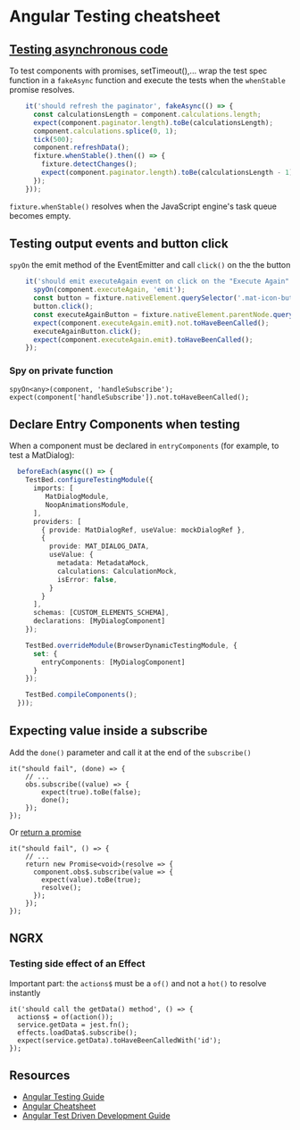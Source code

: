 
# Angular Testing cheatsheet

## [Testing asynchronous code](https://angular.io/guide/testing#async-test-with-async)
To test components with promises, setTimeout(),... wrap the test spec function in a `fakeAsync` function and execute the tests when the `whenStable` promise resolves.
```typescript
    it('should refresh the paginator', fakeAsync(() => {
      const calculationsLength = component.calculations.length;
      expect(component.paginator.length).toBe(calculationsLength);
      component.calculations.splice(0, 1);
	  tick(500);
      component.refreshData();
      fixture.whenStable().then(() => {
        fixture.detectChanges();
        expect(component.paginator.length).toBe(calculationsLength - 1);
      });
    }));
```
 `fixture.whenStable()` resolves when the JavaScript engine's task queue becomes empty.

## Testing output events and button click
`spyOn` the emit method of the EventEmitter and call `click()` on the the button
```typescript
    it('should emit executeAgain event on click on the "Execute Again" button', async () => {
      spyOn(component.executeAgain, 'emit');
      const button = fixture.nativeElement.querySelector('.mat-icon-button');
      button.click();
      const executeAgainButton = fixture.nativeElement.parentNode.querySelector('.mat-menu-panel #menuItem0');
      expect(component.executeAgain.emit).not.toHaveBeenCalled();
      executeAgainButton.click();
      expect(component.executeAgain.emit).toHaveBeenCalled();
    });
```

### Spy on private function
```
spyOn<any>(component, 'handleSubscribe');
expect(component['handleSubscribe']).not.toHaveBeenCalled();
```

## Declare Entry Components when testing
When a component must be declared in `entryComponents` (for example, to test a MatDialog):
```typescript
  beforeEach(async(() => {
    TestBed.configureTestingModule({
      imports: [
         MatDialogModule,
         NoopAnimationsModule,      
      ],
      providers: [
        { provide: MatDialogRef, useValue: mockDialogRef },
        {
          provide: MAT_DIALOG_DATA,
          useValue: { 
            metadata: MetadataMock,
            calculations: CalculationMock,
            isError: false,
          }
        }
      ],
      schemas: [CUSTOM_ELEMENTS_SCHEMA],
      declarations: [MyDialogComponent]
    });

    TestBed.overrideModule(BrowserDynamicTestingModule, {
      set: {
        entryComponents: [MyDialogComponent]
      }
    });

    TestBed.compileComponents();
  }));
```

## Expecting value inside a subscribe
Add the `done()` parameter and call it at the end of the `subscribe()`
```
it("should fail", (done) => {
    // ...
    obs.subscribe((value) => {        
        expect(true).toBe(false);
        done();
    });
});
```
Or [return a promise](https://github.com/jest-community/eslint-plugin-jest/issues/494#issuecomment-562094733)
```
it("should fail", () => {
    // ...
    return new Promise<void>(resolve => {
      component.obs$.subscribe(value => {
        expect(value).toBe(true);
        resolve();
      });
    });
});
```

## NGRX
### Testing side effect of an Effect
Important part: the `actions$` must be a `of()` and not a `hot()` to resolve instantly
```
it('should call the getData() method', () => {
  actions$ = of(action());
  service.getData = jest.fn();
  effects.loadData$.subscribe();
  expect(service.getData).toHaveBeenCalledWith('id');
});
```


## Resources
* [Angular Testing Guide](https://angular.io/guide/testing)
* [Angular Cheatsheet](https://angular.io/guide/cheatsheet)
* [Angular Test Driven Development Guide](https://angularfirebase.com/lessons/angular-testing-guide-including-firebase/)
